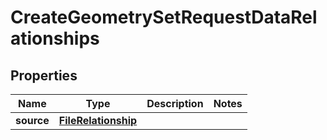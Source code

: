 

# CreateGeometrySetRequestDataRelationships


## Properties

Name | Type | Description | Notes
------------ | ------------- | ------------- | -------------
**source** | [**FileRelationship**](FileRelationship.md) |  | 



